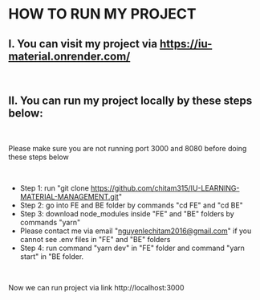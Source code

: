 # HOW TO RUN MY PROJECT

## I. You can visit my project via https://iu-material.onrender.com/

&nbsp;


## II. You can run my project locally by these steps below:

&nbsp;

Please make sure you are not running port 3000 and 8080 before doing these steps below

&nbsp;

* Step 1: run "git clone https://github.com/chitam315/IU-LEARNING-MATERIAL-MANAGEMENT.git"
* Step 2: go into FE and BE folder by commands "cd FE" and "cd BE"
* Step 3: download node_modules inside "FE" and "BE" folders by commands "yarn"
* Please contact me via email "nguyenlechitam2016@gmail.com" if you cannot see .env files in "FE" and "BE" folders
* Step 4: run command "yarn dev" in "FE" folder and command "yarn start" in "BE folder.

&nbsp;

Now we can run project via link http://localhost:3000
